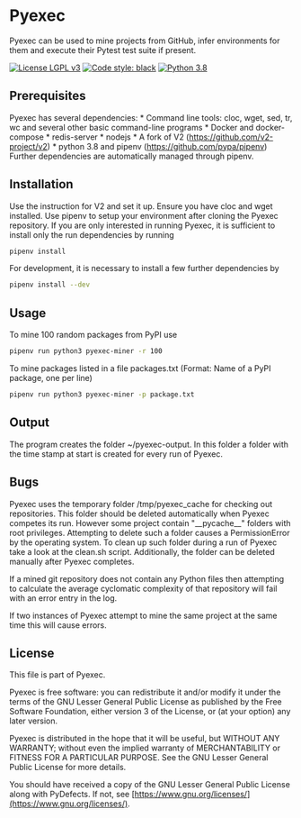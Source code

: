 # Pyexec

Pyexec can be used to mine projects from GitHub, infer environments for them and execute their Pytest test suite if present.

[![License LGPL v3](https://img.shields.io/badge/License-LGPL%20v3-blue.svg)](https://www.gnu.org/licenses/lgpl-3.0)
[![Code style: black](https://img.shields.io/badge/code%20style-black-000000.svg)](https://github.com/ambv/black)
[![Python 3.8](https://img.shields.io/badge/python-3.8-blue.svg)](https://www.python.org)

## Prerequisites
Pyexec has several dependencies:
    * Command line tools: cloc, wget, sed, tr, wc and several other basic command-line programs
    * Docker and docker-compose
    * redis-server
    * nodejs
    * A fork of V2 (https://github.com/v2-project/v2)
    * python 3.8 and pipenv (https://github.com/pypa/pipenv)
Further dependencies are automatically managed through pipenv.

## Installation
Use the instruction for V2 and set it up.
Ensure you have cloc and wget installed.
Use pipenv to setup your environment after cloning the Pyexec repository.
If you are only interested in running Pyexec,
it is sufficient to install only the run dependencies by running
```bash
pipenv install
```
For development,
it is necessary to install a few further dependencies by
```bash
pipenv install --dev
```
## Usage
To mine 100 random packages from PyPI use
```bash
pipenv run python3 pyexec-miner -r 100
```
To mine packages listed in a file packages.txt (Format: Name of a PyPI package, one per line)
```bash
pipenv run python3 pyexec-miner -p package.txt
```

## Output
The program creates the folder ~/pyexec-output. 
In this folder a folder with the time stamp at start is created for every run of Pyexec.

## Bugs
Pyexec uses the temporary folder /tmp/pyexec_cache for checking out repositories.
This folder should be deleted automatically when Pyexec competes its run.
However some project contain "\_\_pycache\_\_" folders with root privileges.
Attempting to delete such a folder causes a PermissionError by the operating system.
To clean up such folder during a run of Pyexec take a look at the clean.sh script.
Additionally, the folder can be deleted manually after Pyexec completes.

If a mined git repository does not contain any Python files then attempting to calculate the average cyclomatic complexity of that repository will fail with an error entry in the log.

If two instances of Pyexec attempt to mine the same project at the same time this will cause errors.

## License
This file is part of Pyexec.

Pyexec is free software: you can redistribute it and/or modify
it under the terms of the GNU Lesser General Public License as published by
the Free Software Foundation, either version 3 of the License, or
(at your option) any later version.

Pyexec is distributed in the hope that it will be useful,
but WITHOUT ANY WARRANTY; without even the implied warranty of
MERCHANTABILITY or FITNESS FOR A PARTICULAR PURPOSE.  See the
GNU Lesser General Public License for more details.

You should have received a copy of the GNU Lesser General Public License
along with PyDefects.  If not, see
[https://www.gnu.org/licenses/](https://www.gnu.org/licenses/).
